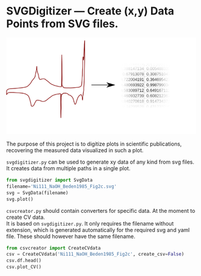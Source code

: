 # SVGDigitizer — Create (x,y) Data Points from SVG files.

![Logo](./logo.svg)

The purpose of this project is to digitize plots in scientific publications, recovering the measured data visualized in such a plot.




`svgdigitizer.py` can be used to generate xy data of any kind from svg files. It creates data from multiple paths in a single plot.  
 
```python
from svgdigitizer import SvgData
filename='Ni111_NaOH_Beden1985_Fig2c.svg'
svg = SvgData(filename)
svg.plot()
```

`csvcreator.py` should contain converters for specific data. At the moment to create CV data.   
It is based on `svgdigitizer.py`. It only requires the filename without extension, which is generated automatically for the required svg and yaml file. These should however have the same filename.

```python
from csvcreator import CreateCVdata
csv = CreateCVdata('Ni111_NaOH_Beden1985_Fig2c', create_csv=False)
csv.df.head()
csv.plot_CV()
```
